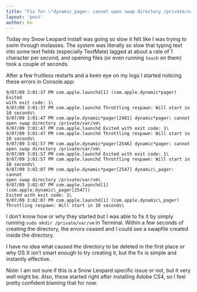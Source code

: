 ```yaml
---
title: "Fix for \"dynamic_pager: cannot open swap directory /private/var/vm\" in OS X (possibly just Snow Leopard)"
layout: 'post'
author: bo
---
```


Today my Snow Leopard install was going so slow it felt like I was
trying to swim through molasses. The system was literally so slow that
typing text into some text fields (especially TextMate) lagged at about
a rate of 1 character per second, and opening files (or even running
`touch` on them) took a couple of seconds.

After a few fruitless restarts and a keen eye on my logs I started
noticing these errors in Console.app:

``` text
9/07/09 3:01:37 PM com.apple.launchd[1] (com.apple.dynamic*pager) Exited
with exit code: 1\
9/07/09 3:01:37 PM com.apple.launchd Throttling respawn: Will start in
10 seconds\
9/07/09 3:01:47 PM com.apple.dynamic*pager[2481] dynamic*pager: cannot
open swap directory /private/var/vm\
9/07/09 3:01:47 PM com.apple.launchd Exited with exit code: 1\
9/07/09 3:01:47 PM com.apple.launchd Throttling respawn: Will start in
10 seconds\
9/07/09 3:01:57 PM com.apple.dynamic*pager[2546] dynamic*pager: cannot
open swap directory /private/var/vm\
9/07/09 3:01:57 PM com.apple.launchd Exited with exit code: 1\
9/07/09 3:01:57 PM com.apple.launchd Throttling respawn: Will start in
10 seconds\
9/07/09 3:02:07 PM com.apple.dynamic*pager[2547] dynamic\_pager: cannot
open swap directory /private/var/vm\
9/07/09 3:02:07 PM com.apple.launchd[1] (com.apple.dynamic\_pager[2547])
Exited with exit code: 1\
9/07/09 3:02:07 PM com.apple.launchd[1] (com.apple.dynamic\_pager)
Throttling respawn: Will start in 10 seconds\
```

I don’t know how or why they started but I was able to fix it by simply
running `sudo mkdir /private/var/vm` in Terminal. Within a few seconds
of creating the directory, the errors ceased and I could see a swapfile
created inside the directory.

I have no idea what caused the directory to be deleted in the first
place or why OS X isn’t smart enough to try creating it, but the fix is
simple and instantly effective.

Note: I am not sure if this is a Snow Leopard specific issue or not, but
it very well might be. Also, these started right after installing Adobe
CS4, so I feel pretty confident blaming that for now.

